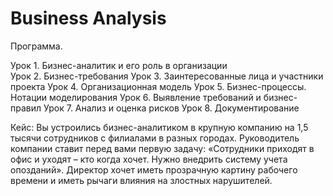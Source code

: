 # Business Analysis

Программа.

Урок 1. Бизнес-аналитик и его роль в организации    
Урок 2. Бизнес-требования
Урок 3. Заинтересованные лица и участники проекта
Урок 4. Организационная модель
Урок 5. Бизнес-процессы. Нотации моделирования
Урок 6. Выявление требований и бизнес-правил
Урок 7. Анализ и оценка рисков
Урок 8. Документирование

Кейс: Вы устроились бизнес-аналитиком в крупную компанию на 1,5 тысячи сотрудников с филиалами в разных городах. 
Руководитель компании ставит перед вами первую задачу: «Сотрудники приходят в офис и уходят – кто когда хочет. Нужно внедрить систему учета опозданий». 
Директор хочет иметь прозрачную картину рабочего времени и иметь рычаги влияния на злостных нарушителей.
